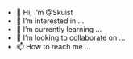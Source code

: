 - 👋 Hi, I’m @Skuist
- 👀 I’m interested in ...
- 🌱 I’m currently learning ...
- 💞️ I’m looking to collaborate on ...
- 📫 How to reach me ...

<!---
Skuist/Skuist is a ✨ special ✨ repository because its `README.md` (this file) appears on your GitHub profile.
You can click the Preview link to take a look at your changes.
--->
